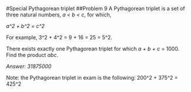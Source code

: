 #Special Pythagorean triplet
##Problem 9
A Pythagorean triplet is a set of three natural numbers, *a < b < c*, for which,

*a^2 + b^2 = c^2*

For example, 3^2 + 4^2 = 9 + 16 = 25 = 5^2.

There exists exactly one Pythagorean triplet for which *a + b + c* = 1000.
Find the product *abc*.

*Answer: 31875000*

Note: the Pythagorean triplet in exam is the following: 200^2 + 375^2 = 425^2